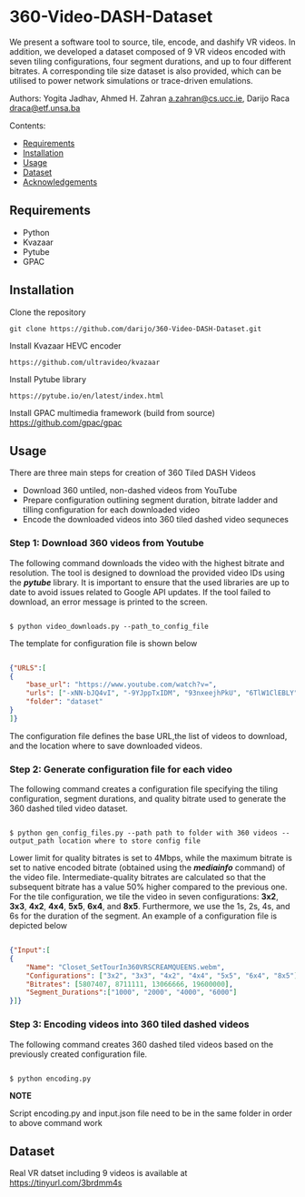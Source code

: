 # 360-Video-DASH-Dataset

We present a software tool to source, tile, encode, and dashify VR videos. In addition, we developed a dataset composed of 9 VR videos encoded with seven tiling configurations, four segment durations, and up to four different bitrates. A corresponding tile size dataset is also provided, which can be utilised to power network simulations or trace-driven emulations.

Authors: Yogita Jadhav, Ahmed H. Zahran <a.zahran@cs.ucc.ie>, Darijo Raca <draca@etf.unsa.ba>

Contents:

- [Requirements](#requirements)
- [Installation](#installation)
- [Usage](#usage)
- [Dataset](#dataset)
- [Acknowledgements](#acknowledgements)


## Requirements

- Python
- Kvazaar
- Pytube
- GPAC


## Installation

Clone the repository
	
	git clone https://github.com/darijo/360-Video-DASH-Dataset.git

Install Kvazaar HEVC encoder

	https://github.com/ultravideo/kvazaar

Install Pytube library
	
	https://pytube.io/en/latest/index.html

Install GPAC multimedia framework (build from source)
	https://github.com/gpac/gpac


## Usage

There are three main steps for creation of 360 Tiled DASH Videos

  - Download 360 untiled, non-dashed videos from YouTube
  - Prepare configuration outlining segment duration, bitrate ladder and tilling configuration for each downloaded video
  - Encode the downloaded videos into 360 tiled dashed video sequneces

### Step 1: Download 360 videos from Youtube

The following command downloads the video with the highest bitrate and resolution. The tool is designed to download the provided video IDs using the ___pytube___ library. It is important to ensure that the used libraries are up to date to avoid issues related to Google API updates. If the tool failed to download, an error message is printed to the screen. 

```console

$ python video_downloads.py --path_to_config_file 

```

The template for configuration file is shown below

```json

{"URLS":[
{
    "base_url": "https://www.youtube.com/watch?v=",
    "urls": ["-xNN-bJQ4vI", "-9YJppTxIDM", "93nxeejhPkU", "6TlW1ClEBLY", "9XR2CZi3V5k", "AX4hWfyHr5g"],
    "folder": "dataset"
}
]}

```

The configuration file defines the base URL,the list of videos to download, and the location where to save downloaded videos.

### Step 2: Generate configuration file for each video

The following command creates a configuration file specifying the tiling configuration, segment durations, and quality bitrate used to generate the 360 dashed tiled video dataset. 

```console

$ python gen_config_files.py --path path to folder with 360 videos --output_path location where to store config file 

```

Lower limit for quality bitrates is set to 4Mbps, while the maximum bitrate is set to native encoded bitrate (obtained using the ___mediainfo___ command) of the video file. Intermediate-quality bitrates are calculated so that the subsequent bitrate has a value 50\% higher compared to the previous one. For the tile configuration, we tile the video in seven configurations: **3x2**, **3x3**, **4x2**, **4x4**, **5x5**, **6x4**, and **8x5**. Furthermore, we use the 1s, 2s, 4s, and 6s for the duration of the segment. An example of a configuration file is depicted below

```json

{"Input":[
{
    "Name": "Closet_SetTourIn360VRSCREAMQUEENS.webm",
    "Configurations": ["3x2", "3x3", "4x2", "4x4", "5x5", "6x4", "8x5"],
    "Bitrates": [5807407, 8711111, 13066666, 19600000],
    "Segment_Durations":["1000", "2000", "4000", "6000"]
}]}

```

### Step 3: Encoding videos into 360 tiled dashed videos

The following command creates 360 dashed tiled videos based on the previously created configuration file.

```console

$ python encoding.py  

```

**NOTE**

Script encoding.py and  input.json file need to be in the same folder in order to above command work

## Dataset

Real VR datset including 9 videos is available at https://tinyurl.com/3brdmm4s
